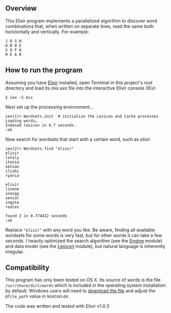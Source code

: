 ## Overview
This Elixir program implements a parallelized algorithm to discover word combinations that, when written on separate lines, read the same both horizontally and vertically. For example:
```
J O S H
O B O E
S O F A
H E A D
```
## How to run the program
Assuming you have [Elixir](http://elixir-lang.org/install.html) installed, open Terminal in this project's root directory and load its *mix.exs* file into the interactive Elixir console (IEx):
```
$ iex -S mix
```
Next set up the processing environment…
```
iex(1)> Wordsets.init  # initialize the Lexicon and Cache processes 
Loading words…
Indexed lexicon in 6.7 seconds.
:ok
```
Now search for wordsets that start with a certain word, such as *elixir*.
```
iex(2)> Wordsets.find "elixir"                                     
elixir
lately
itonia
xenian
iliahi
ryania

elixir
linene
inanga
xenial
ingate
reales

found 2 in 0.774412 seconds
:ok
```
Replace `"elixir"` with any word you like. Be aware, finding all available wordsets for some words is very fast, but for other words it can take a few seconds. I heavily optimized the search algorithm (see the [Engine](../master/lib/wordsets/engine.ex) module) and data model (see the [Lexicon](../master/lib/wordsets/lexicon.ex) module), but natural language is inherently irregular.
## Compatibility
This program has only been tested on OS X. Its source of words is the file `/usr/share/dict/words` which is included in the operating system installation by default. Windows users will need to [download the file](http://svnweb.freebsd.org/csrg/share/dict/words?view=log) and adjust the `@file_path` value in *lexicon.ex*.  

The code was written and tested with Elixir v1.0.3
